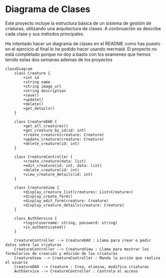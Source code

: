 # Diagrama de Clases

Este proyecto incluye la estructura básica de un sistema de gestión de criaturas, utilizando una arquitectura de clases. A continuación se describe cada clase y sus métodos principales.

He intentado hacer un diagrama de clases en el README como has puesto en el ejercicio al final lo he podido hacer usando mermaid. El proyecto no está completado porque no doy a basto con los examenes que hemos tenido estas dos semanas ademas de los proyectos

```mermaid
classDiagram
    class Creature {
        +int id
        +string name
        +string image_url
        +string description
        +save()
        +update()
        +delete()
        +get_details()
    }

    class CreatureDAO {
        +get_all_creatures()
        +get_creature_by_id(id: int)
        +create_creature(creature: Creature)
        +update_creature(creature: Creature)
        +delete_creature(id: int)
    }

    class CreatureController {
        +create_creature(data: list)
        +edit_creature(id: int, data: list)
        +delete_creature(id: int)
        +view_creature_details(id: int)
    }

    class CreatureView {
        +display_creature_list(creatures: List<Creature>)
        +display_create_form()
        +display_edit_form(creature: Creature)
        +display_creature_details(creature: Creature)
    }

    class AuthService {
        +login(username: string, password: string)
        +is_authenticated()
    }

    CreatureController --> CreatureDAO : Llama para crear o pedir datos sobre las criaturas
    CreatureController --> CreatureView : Llama para mostrar los formularios de creación y edición de las criaturas
    CreatureView --> CreatureController : Manda la acción que realiza el usuario
    CreatureDAO --> Creature : Crea, elimina, modifica criaturas
    AuthService --> CreatureController : Controla el acceso



